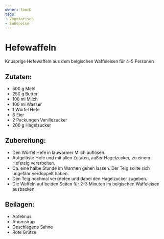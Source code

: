 ```yaml
---
owner: toerb
tags:
- Vegetarisch
- Süßspeise
---
```

Hefewaffeln
=====

Knusprige Hefewaffeln aus dem belgischen Waffeleisen für 4-5 Personen

Zutaten:
--------
 * 500 g Mehl
 * 250 g Butter
 * 100 ml Milch
 * 100 ml Wasser
 * 1 Würfel Hefe
 * 6 Eier
 * 2 Packungen Vanillezucker
 * 200 g Hagelzucker
 
 
Zubereitung:
----------------
 * Den Würfel Hefe in lauwarmer Milch auflösen.
 * Aufgelöste Hefe und mit allen Zutaten, außer Hagelzucker, zu einem Hefeteig verarbeiten.
 * Ca. eine halbe Stunde im Warmen gehen lassen. Der Teig sollte sich ungefähr verdoppelt haben.
 * Den Teig nochmal verkneten und dabei den Hagelzucker zugeben.
 * Die Waffeln auf beiden Seiten für 2-3 Minuten im belgischen Waffeleisen ausbacken.
 
 
Beilagen:
---------
 * Apfelmus
 * Ahornsirup
 * Geschlagene Sahne
 * Rote Grütze

